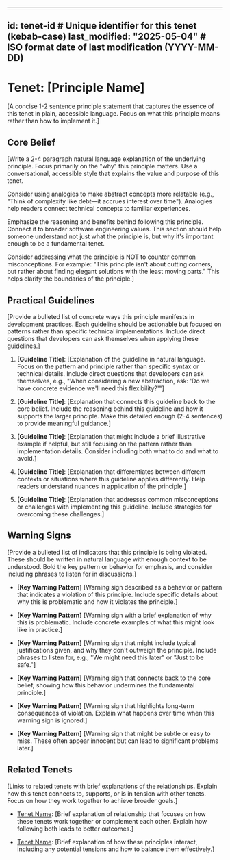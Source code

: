 ______________________________________________________________________

## id: tenet-id # Unique identifier for this tenet (kebab-case) last_modified: "2025-05-04" # ISO format date of last modification (YYYY-MM-DD)

# Tenet: \[Principle Name\]

\[A concise 1-2 sentence principle statement that captures the essence of this tenet in plain, accessible language. Focus on what this principle means rather than how to implement it.\]

## Core Belief

\[Write a 2-4 paragraph natural language explanation of the underlying principle. Focus primarily on the "why" this principle matters. Use a conversational, accessible style that explains the value and purpose of this tenet.

Consider using analogies to make abstract concepts more relatable (e.g., "Think of complexity like debt—it accrues interest over time"). Analogies help readers connect technical concepts to familiar experiences.

Emphasize the reasoning and benefits behind following this principle. Connect it to broader software engineering values. This section should help someone understand not just what the principle is, but why it's important enough to be a fundamental tenet.

Consider addressing what the principle is NOT to counter common misconceptions. For example: "This principle isn't about cutting corners, but rather about finding elegant solutions with the least moving parts." This helps clarify the boundaries of the principle.\]

## Practical Guidelines

\[Provide a bulleted list of concrete ways this principle manifests in development practices. Each guideline should be actionable but focused on patterns rather than specific technical implementations. Include direct questions that developers can ask themselves when applying these guidelines.\]

1. **\[Guideline Title\]**: \[Explanation of the guideline in natural language. Focus on the pattern and principle rather than specific syntax or technical details. Include direct questions that developers can ask themselves, e.g., "When considering a new abstraction, ask: 'Do we have concrete evidence we'll need this flexibility?'"\]

1. **\[Guideline Title\]**: \[Explanation that connects this guideline back to the core belief. Include the reasoning behind this guideline and how it supports the larger principle. Make this detailed enough (2-4 sentences) to provide meaningful guidance.\]

1. **\[Guideline Title\]**: \[Explanation that might include a brief illustrative example if helpful, but still focusing on the pattern rather than implementation details. Consider including both what to do and what to avoid.\]

1. **\[Guideline Title\]**: \[Explanation that differentiates between different contexts or situations where this guideline applies differently. Help readers understand nuances in application of the principle.\]

1. **\[Guideline Title\]**: \[Explanation that addresses common misconceptions or challenges with implementing this guideline. Include strategies for overcoming these challenges.\]

## Warning Signs

\[Provide a bulleted list of indicators that this principle is being violated. These should be written in natural language with enough context to be understood. Bold the key pattern or behavior for emphasis, and consider including phrases to listen for in discussions.\]

- **\[Key Warning Pattern\]** \[Warning sign described as a behavior or pattern that indicates a violation of this principle. Include specific details about why this is problematic and how it violates the principle.\]

- **\[Key Warning Pattern\]** \[Warning sign with a brief explanation of why this is problematic. Include concrete examples of what this might look like in practice.\]

- **\[Key Warning Pattern\]** \[Warning sign that might include typical justifications given, and why they don't outweigh the principle. Include phrases to listen for, e.g., "We might need this later" or "Just to be safe."\]

- **\[Key Warning Pattern\]** \[Warning sign that connects back to the core belief, showing how this behavior undermines the fundamental principle.\]

- **\[Key Warning Pattern\]** \[Warning sign that highlights long-term consequences of violation. Explain what happens over time when this warning sign is ignored.\]

- **\[Key Warning Pattern\]** \[Warning sign that might be subtle or easy to miss. These often appear innocent but can lead to significant problems later.\]

## Related Tenets

\[Links to related tenets with brief explanations of the relationships. Explain how this tenet connects to, supports, or is in tension with other tenets. Focus on how they work together to achieve broader goals.\]

- [Tenet Name](tenet-filename.md): \[Brief explanation of relationship that focuses on how these tenets work together or complement each other. Explain how following both leads to better outcomes.\]

- [Tenet Name](tenet-filename.md): \[Brief explanation of how these principles interact, including any potential tensions and how to balance them effectively.\]
